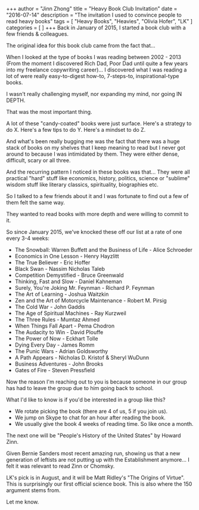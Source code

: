 +++
author = "Jinn Zhong"
title = "Heavy Book Club Invitation"
date = "2016-07-14"
description = "The invitation I used to convince people to read heavy books"
tags = [
    "Heavy Books",
    "Heavies",
    "Olivia Hofer",
    "LK"
]
categories = [
]
+++
Back in January of 2015, I started a book club with a few friends & colleagues.

The original idea for this book club came from the fact that...

When I looked at the type of books I was reading between 2002 - 2013  (From the moment I discovered Rich Dad, Poor Dad until quite a few years into my freelance copywriting career)... I discovered what I was reading a lot of were really easy-to-digest how-to, 7-steps-to, inspirational-type books.  

I wasn't really challenging myself, nor expanding my mind, nor going IN DEPTH.  

That was the most important thing.  

A lot of these "candy-coated" books were just surface.  Here's a strategy to do X. Here's a few tips to do Y. Here's a mindset to do Z.  

And what's been really bugging me was the fact that there was a huge stack of books on my shelves that I keep meaning to read but I never got around to because I was intimidated by them. They were either dense, difficult, scary or all three.  

And the recurring pattern I noticed in these books was that... They were all practical "hard" stuff like economics, history, politics, science or "sublime" wisdom stuff like literary classics, spirituality, biographies etc.  

So I talked to a few friends about it and I was fortunate to find out a few of them felt the same way.  

They wanted to read books with more depth and were willing to commit to it.  

So since January 2015, we've knocked these off our list at a rate of one every 3-4 weeks:  

* The Snowball: Warren Buffett and the Business of Life - Alice Schroeder
* Economics in One Lesson - Henry Hayzlitt
* The True Believer - Eric Hoffer
* Black Swan - Nassim Nicholas Taleb
* Competition Demystified - Bruce Greenwald
* Thinking, Fast and Slow - Daniel Kahneman
* Surely, You're Joking Mr. Feynman - Richard P. Feynman
* The Art of Learning - Joshua Waitzkin
* Zen and the Art of Motorcycle Maintenance - Robert M. Pirsig
* The Cold War - John Gaddis
* The Age of Spiritual Machines - Ray Kurzweil
* The Three Rules - Mumtaz Ahmed
* When Things Fall Apart - Pema Chodron 
* The Audacity to Win - David Plouffe
* The Power of Now - Eckhart Tolle
* Dying Every Day - James Romm
* The Punic Wars - Adrian Goldsworthy
* A Path Appears - Nicholas D. Kristof & Sheryl WuDunn
* Business Adventures - John Brooks
* Gates of Fire - Steven Pressfield

Now the reason I'm reaching out to you is because someone in our group has had to leave the group due to him going back to school.  

What I'd like to know is if you'd be interested in a group like this?  

* We rotate picking the book (there are 4 of us, 5 if you join us). 
* We jump on Skype to chat for an hour after reading the book.  
* We usually give the book 4 weeks of reading time. So like once a month.  

The next one will be "People's History of the United States" by Howard Zinn.  

Given Bernie Sanders most recent amazing run, showing us that a new generation of leftists  are not putting up with the Establishment anymore... I felt it was relevant to read Zinn or Chomsky.  

LK's pick is in August, and it will be Matt Ridley's "The Origins of Virtue". This is surprisingly our first official science book. This is also where the 150 argument stems from.  

Let me know.
